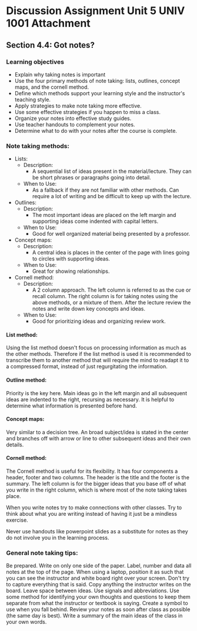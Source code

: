 
# Discussion Assignment Unit 5 UNIV 1001 Attachment

## Section 4.4: Got notes?
### Learning objectives
* Explain why taking notes is important
* Use the four primary methods of note taking: lists, outlines, concept maps, and the cornell method.
* Define which methods support your learning style and the instructor's teaching style.
* Apply strategies to make note taking more effective.
* Use some effective strategies if you happen to miss a class.
* Organize your notes into effective study guides.
* Use teacher handouts to complement your notes.
* Determine what to do with your notes after the course is complete.

### Note taking methods:
* Lists:
    * Description:
        * A sequential list of ideas present in the material/lecture. They can be short phrases or paragraphs going into detail.
    * When to Use:
        * As a fallback if they are not familiar with other methods. Can require a lot of writing and be difficult to keep up with the lecture.
* Outlines:
    * Description:
        * The most important ideas are placed on the left margin and supporting ideas come indented with capital letters.
    * When to Use:
        * Good for well organized material being presented by a professor.
* Concept maps:
    * Description:
        * A central idea is places in the center of the page with lines going to circles with supporting ideas.
    * When to Use:
        * Great for showing relationships.
* Cornell method:
    * Description:
        * A 2 column approach. The left column is referred to as the cue or recall column. The right column is for taking notes using the above methods, or a mixture of them. After the lecture review the notes and write down key concepts and ideas.
    * When to Use:
        * Good for prioritizing ideas and organizing review work.
#### List method:
Using the list method doesn't focus on processing information as much as the other methods. Therefore if the list method is used it is recommended to transcribe them to another method that will require the mind to readapt it to a compressed format, instead of just regurgitating the information.

#### Outline method:
Priority is the key here. Main ideas go in the left margin and all subsequent ideas are indented to the right, recursing as necessary. It is helpful to determine what information is presented before hand.

#### Concept maps:
Very similar to a decision tree. An broad subject/idea is stated in the center and branches off with arrow or line to other subsequent ideas and their own details.

#### Cornell method:
The Cornell method is useful for its flexibility. It has four components a header, footer and two columns. The header is the title and the footer is the summary. The left column is for the bigger ideas that you base off of what you write in the right column, which is where most of the note taking takes place.

When you write notes try to make connections with other classes. Try to think about what you are writing instead of having it just be a mindless exercise. 

Never use handouts like powerpoint slides as a substitute for notes as they do not involve you in the learning process.

### General note taking tips:
Be prepared. Write on only one side of the paper. Label, number and data all notes at the top of the page. When using a laptop, position it as such that you can see the instructor and white board right over your screen. Don't try to capture everything that is said. Copy anything the instructor writes on the board. Leave space between ideas. Use signals and abbreviations. Use some method for identifying your own thoughts and questions to keep them separate from what the instructor or textbook is saying. Create a symbol to use when you fall behind. Review your notes as soon after class as possible (the same day is best). Write a summary of the main ideas of the class in your own words.